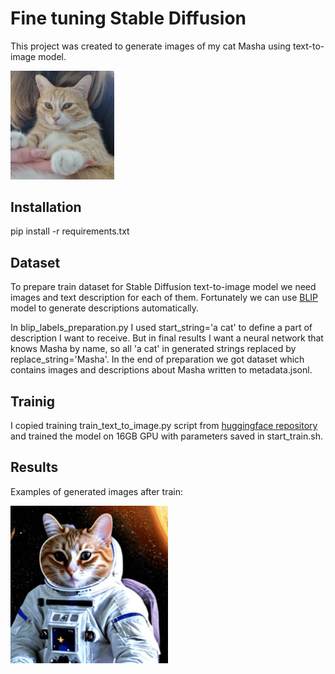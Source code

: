# Fine tuning Stable Diffusion
This project was created to generate images of my cat Masha using text-to-image model.
<p align="left" width="100%">
    <img width="33%" src="README-files/20230923_120254.jpg">
</p>

## Installation
pip install -r requirements.txt

## Dataset
To prepare train dataset for Stable Diffusion text-to-image model we need images and text description for each of them. Fortunately we can use [BLIP](https://huggingface.co/docs/transformers/model_doc/blip) model to generate descriptions automatically. 

In blip_labels_preparation.py I used start_string='a cat' to define a part of description I want to receive. But in final results I want a neural network that knows Masha by name, so all 'a cat' in generated strings replaced by replace_string='Masha'. In the end of preparation we got dataset which contains images and descriptions about Masha written to metadata.jsonl.

## Trainig
I copied training train_text_to_image.py script from [huggingface repository](https://github.com/huggingface/diffusers/tree/main/examples/text_to_image) and trained the model on 16GB GPU with parameters saved in start_train.sh.

## Results
Examples of generated images after train:
<p align="left" width="100%">
    <img width="50%" src="README-files/circle.gif">
</p>
